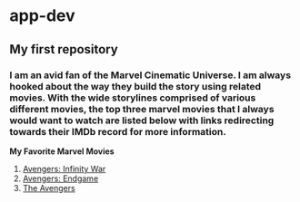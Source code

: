 # app-dev
## My first repository

### I am an avid fan of the Marvel Cinematic Universe. I am always hooked about the way they build the story using related movies. With the wide storylines comprised of various different movies, the top three marvel movies that I always would want to watch are listed below with links redirecting towards their IMDb record for more information. 

**My Favorite Marvel Movies**
1. [Avengers: Infinity War](https://www.imdb.com/title/tt4154756/)
2. [Avengers: Endgame](https://www.imdb.com/title/tt4154796/?ref_=nv_sr_srsg_0_tt_8_nm_0_in_0_q_avengers%2520e)
3. [The Avengers](https://www.imdb.com/title/tt0848228/?ref_=nv_sr_srsg_3_tt_8_nm_0_in_0_q_avengers)

